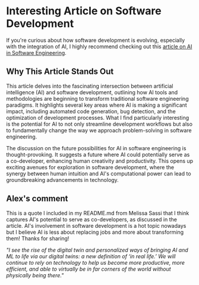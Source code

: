 # Interesting Article on Software Development

If you're curious about how software development is evolving, especially with the integration of AI, I highly recommend checking out this [article on AI in Software Engineering](https://towardsdatascience.com/ai-in-software-engineering-a-revolution-in-the-making-3057f5e1c972).

## Why This Article Stands Out

This article delves into the fascinating intersection between artificial intelligence (AI) and software development, outlining how AI tools and methodologies are beginning to transform traditional software engineering paradigms. It highlights several key areas where AI is making a significant impact, including automated code generation, bug detection, and the optimization of development processes. What I find particularly interesting is the potential for AI to not only streamline development workflows but also to fundamentally change the way we approach problem-solving in software engineering.

The discussion on the future possibilities for AI in software engineering is thought-provoking. It suggests a future where AI could potentially serve as a co-developer, enhancing human creativity and productivity. This opens up exciting avenues for exploration in software development, where the synergy between human intuition and AI's computational power can lead to groundbreaking advancements in technology.

## Alex's comment
 
This is a quote I included in my README.md from Melissa Sassi that I think captures AI's potential to serve as co-developers, as discussed in the article. AI's involvement in software development is a hot topic nowadays but I believe AI is less about replacing jobs and more about transforming them! Thanks for sharing!

*"I see the rise of the digital twin and personalized ways of bringing AI and ML to life via our digital twins: a new definition of ‘in real life.’ We will continue to rely on technology to help us become more productive, more efficient, and able to virtually be in far corners of the world without physically being there."*